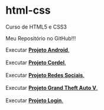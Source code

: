 # html-css
 Curso de HTML5 e CSS3

<p>Meu Repositório no GitHub!!! </p>

Executar <a href="https://carlosricoo.github.io/Projeto-Android/" target="_blank"><strong>Projeto Android</strong>.</a>
<br>
<br>
Executar <a href="https://carlosricoo.github.io/projeto-cordel/" target="_blank"><strong>Projeto Cordel</strong>.</a>
<br>
<br>
Executar <a href="https://carlosricoo.github.io/projeto-social/" target="_blank"><strong>Projeto Redes Sociais</strong>.</a>
<br>
<br>
Executar <a href="https://carlosricoo.github.io/projeto-gta/" target="_blank"><strong>Projeto Grand Theft Auto V</strong>.</a>
<br>
<br>
Executar <a href="https://carlosricoo.github.io/projeto-login/" target="_blank"><strong>Projeto Login</strong>.</a>
